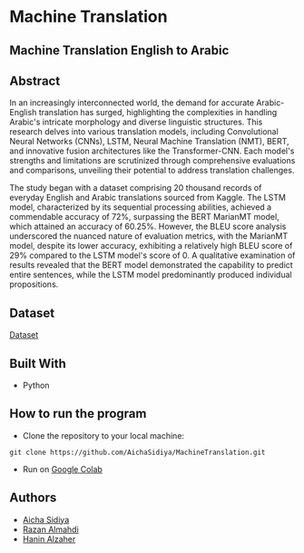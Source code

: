 # Machine Translation
## Machine Translation English to Arabic

<!--Title-->
## Abstract
<!--Purpose of the project-->
In an increasingly interconnected world, the demand for accurate Arabic-English translation has surged, highlighting the complexities in handling Arabic's intricate morphology and diverse linguistic structures. This research delves into various translation models, including Convolutional Neural Networks (CNNs), LSTM, Neural Machine Translation (NMT), BERT, and innovative fusion architectures like the Transformer-CNN. Each model's strengths and limitations are scrutinized through comprehensive evaluations and comparisons, unveiling their potential to address translation challenges.

The study began with a dataset comprising 20 thousand records of everyday English and Arabic translations sourced from Kaggle. The LSTM model, characterized by its sequential processing abilities, achieved a commendable accuracy of 72%, surpassing the BERT MarianMT model, which attained an accuracy of 60.25%. However, the BLEU score analysis underscored the nuanced nature of evaluation metrics, with the MarianMT model, despite its lower accuracy, exhibiting a relatively high BLEU score of 29% compared to the LSTM model's score of 0. A qualitative examination of results revealed that the BERT model demonstrated the capability to predict entire sentences, while the LSTM model predominantly produced individual propositions.

## Dataset

[Dataset](https://www.kaggle.com/code/ahmedgamal12/english-arabic-nmt/input)

## Built With
* Python

<!--Header 3 installation and launching the project-->
## How to run the program
* Clone the repository to your local machine:
```
git clone https://github.com/AichaSidiya/MachineTranslation.git
``` 
* Run on [Google Colab](https://research.google.com/colaboratory/)


## Authors
<!-- The contributors to the project-->
* [Aicha Sidiya](https://github.com/AichaSidiya)
* [Razan Almahdi](https://github.com/RazanAlmahdi)
* [Hanin Alzaher](https://github.com/hanin-az)


